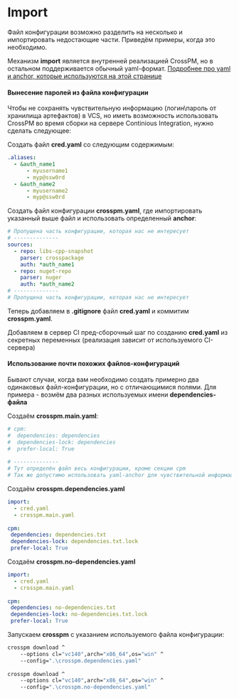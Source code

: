 Import
=======
Файл конфигурации  возможно разделить на несколько и импортировать недостающие части. Приведём примеры, когда это необходимо.

Механизм **import** является внутренней реализацией CrossPM, но в остальном поддерживается обычный yaml-формат. [Подробнее про yaml и anchor, которые используются на этой странице](https://learnxinyminutes.com/docs/yaml/)

#### Вынесение паролей из файла конфигурации
Чтобы не сохранять чувствительную информацию (логин\пароль от хранилища артефактов) в VCS, но иметь возможность использовать CrossPM во время сборки на сервере Continious Integration, нужно сделать следующее:

Создать файл **cred.yaml** со следующим содержимым:
```yaml
.aliases:
  - &auth_name1
      - myusername1
      - myp@ssw0rd
  - &auth_name2
      - myusername2
      - myp@ssw0rd
```

Создать файл конфигурации **crosspm.yaml**, где импортировать указанный выше файл и использовать определенный **anchor**:
```yaml
# Пропущена часть конфигурации, которая нас не интересует
# --------------
sources:
  - repo: libs-cpp-snapshot
    parser: crosspackage
    auth: *auth_name1
  - repo: nuget-repo
    parser: nuger
    auth: *auth_name2
# --------------
# Пропущена часть конфигурации, которая нас не интересует
```

Теперь добавляем в **.gitignore** файл **cred.yaml** и коммитим **crosspm.yaml**.

Добавляем в сервер CI пред-сборочный шаг по созданию **cred.yaml** из секретных переменных (реализация зависит от используемого CI-сервера)

#### Использование почти похожих файлов-конфигураций
Бывают случаи, когда вам необходимо создать примерно два одинаковых файл-конфигурации, но с отличающимися полями. Для примера - возмём два разных используемых имени **dependencies-файла**

Создаём **crosspm.main.yaml**:
```yaml
# cpm:
#  dependencies: dependencies
#  dependencies-lock: dependencies
#  prefer-local: True
  
# --------------
# Тут определён файл весь конфигурации, кроме секции cpm
# Так же допустимо использовать yaml-anchor для чувствительной информации
```

Создаём **crosspm.dependencies.yaml**
```yaml
import:
  - cred.yaml
  - crosspm.main.yaml
  
cpm:
 dependencies: dependencies.txt
 dependencies-lock: dependencies.txt.lock
 prefer-local: True
```

Создаём **crosspm.no-dependencies.yaml**
```yaml
import:
  - cred.yaml
  - crosspm.main.yaml
  
cpm:
 dependencies: no-dependencies.txt
 dependencies-lock: no-dependencies.txt.lock
 prefer-local: True
```

Запускаем **crosspm** с указанием используемого файла конфигурации:
```bash
crosspm download ^
    --options cl="vc140",arch="x86_64",os="win" ^
    --config=".\crosspm.dependencies.yaml"
    
crosspm download ^
    --options cl="vc140",arch="x86_64",os="win" ^
    --config=".\crosspm.no-dependencies.yaml"
```

